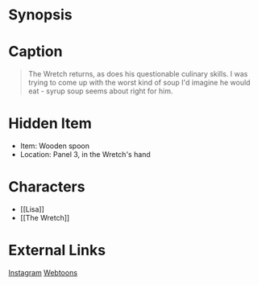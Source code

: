 # Synopsis


# Caption
> The Wretch returns, as does his questionable culinary skills. I was trying to come up with the worst kind of soup I'd imagine he would eat - syrup soup seems about right for him.

# Hidden Item
* Item: Wooden spoon
* Location: <spoiler>Panel 3, in the Wretch's hand</spoiler>

# Characters
* [[Lisa]]
* [[The Wretch]]

# External Links
[Instagram]()
[Webtoons](https://www.webtoons.com/en/challenge/twistwood-tales/118-syrup-soup/viewer?title_no=344740&episode_no=128)
